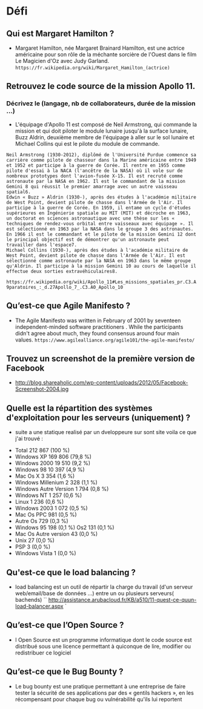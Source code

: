 # Défi


## Qui est Margaret Hamilton ?
- Margaret Hamilton, née Margaret Brainard Hamilton, est une actrice américaine   pour son rôle de la méchante sorcière de l'Ouest dans le film Le Magicien d'Oz avec Judy Garland.
`` https://fr.wikipedia.org/wiki/Margaret_Hamilton_(actrice) ``


## Retrouvez le code source de la mission Apollo 11.

   ### Décrivez le (langage, nb de collaborateurs, durée de la mission ...)
   - L'équipage d'Apollo 11 est composé de Neil Armstrong, qui commande la mission et qui doit piloter le module lunaire jusqu'à la surface lunaire, Buzz Aldrin, deuxième membre de l'équipage à aller sur le sol lunaire et Michael Collins qui est le pilote du module de commande.

    Neil Armstrong (1930-2012), diplômé de l'Université Purdue commence sa carrière comme pilote de chasseur dans la Marine américaine entre 1949 et 1952 et participe à la guerre de Corée. Il rentre en 1955 comme pilote d'essai à la NACA (l'ancêtre de la NASA) où il vole sur de nombreux prototypes dont l'avion-fusée X-15. Il est recruté comme astronaute par la NASA en 1962. Il est le commandant de la mission Gemini 8 qui réussit le premier amarrage avec un autre vaisseau spatial6.
    Edwin « Buzz » Aldrin (1930-), après des études à l'académie militaire de West Point, devient pilote de chasse dans l'Armée de l'Air. Il participe à la guerre de Corée. En 1959, il entame un cycle d'études supérieures en Ingénierie spatiale au MIT (MIT) et décroche en 1963, un doctorat en sciences astronautique avec une thèse sur les « techniques de rendez-vous orbital entre vaisseaux avec équipage ». Il est sélectionné en 1963 par la NASA dans le groupe 3 des astronautes. En 1966 il est le commandant et le pilote de la mission Gemini 12 dont le principal objectif est de démontrer qu'un astronaute peut travailler dans l'espace7.
    Michael Collins (1930-), après des études à l'académie militaire de West Point, devient pilote de chasse dans l'Armée de l'Air. Il est sélectionné comme astronaute par la NASA en 1963 dans le même groupe qu'Aldrin. Il participe à la mission Gemini 10 au cours de laquelle il effectue deux sorties extravéhiculaires8.
``https://fr.wikipedia.org/wiki/Apollo_11#Les_missions_spatiales_pr.C3.A9paratoires_:_d.27Apollo_7_.C3.A0_Apollo_10``


## Qu’est-ce que Agile Manifesto ?

- The Agile Manifesto was written in February of 2001 by seventeen independent-minded software practitioners . While the participants didn't agree about much, they found consensus around four main values.
``https://www.agilealliance.org/agile101/the-agile-manifesto/``
## Trouvez un screenshot de la première version de Facebook
- http://blog.shareaholic.com/wp-content/uploads/2012/05/Facebook-Screenshot-2004.jpg


## Quelle est la répartition des systèmes d'exploitation pour les serveurs (uniquement) ?
- suite a une statique realisé par un dveloppeure sur sont site voila ce que j'ai trouvé :
* Total 212 867 (100 %)
* Windows XP 169 806 (79,8 %)
* Windows 2000 19 510 (9,2 %)
* Windows 98 10 397 (4,9 %)
* Mac Os X 3 354 (1,6 %)
* Windows Millenium 2 328 (1,1 %)
* Windows Autre Version 1 794 (0,8 %)
* Windows NT 1 257 (0,6 %)
* Linux 1 236 (0,6 %)
* Windows 2003 1 072 (0,5 %)
* Mac Os PPC 981 (0,5 %)
* Autre Os 729 (0,3 %)
* Windows 95 198 (0,1 %)
Os2 131 (0,1 %)
* Mac Os Autre version 43 (0,0 %)
* Unix 27 (0,0 %)
* PSP 3 (0,0 %)
* Windows Vista 1 (0,0 %)


## Qu'est-ce que le load balancing ?
* load balancing est un outil de répartir la charge du travail (d'un serveur web/email/base de données ...) entre un ou plusieurs serveurs( bachends)
`` http://assistance.arubacloud.fr/KB/a510/11-quest-ce-quun-load-balancer.aspx `


## Qu’est-ce que l’Open Source ?
- l Open Source est un programme informatique dont le code source est distribué sous une licence permettant à quiconque de lire, modifier ou redistribuer ce logiciel


## Qu’est-ce que le Bug Bounty ?
- Le bug bounty est une pratique permettant à une entreprise de faire tester la sécurité de ses applications par des « gentils hackers », en les récompensant pour chaque bug ou vulnérabilité qu'ils lui reportent